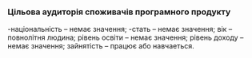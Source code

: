 ### Цільова аудиторія споживачів програмного продукту

-національність – немає значення;
-стать – немає значення;
вік – повнолітня людина;
рівень освіти – немає значення;
рівень доходу – немає значення;
зайнятість – працює або навчаеться.
